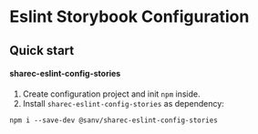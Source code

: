 # Eslint Storybook Configuration

## Quick start

#### sharec-eslint-config-stories
1. Create configuration project and init `npm` inside.
2. Install `sharec-eslint-config-stories` as dependency:

```shell
npm i --save-dev @sanv/sharec-eslint-config-stories
```
